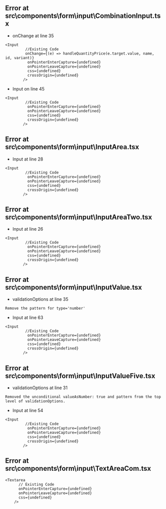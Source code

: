 ## Error at src\components\form\input\CombinationInput.tsx

- onChange at line 35
```
<Input
         //Existing Code
         onChange={(e) => handleQuantityPrice(e.target.value, name, id, variant)}
          onPointerEnterCapture={undefined}
          onPointerLeaveCapture={undefined}
          css={undefined}
          crossOrigin={undefined}
        />
```

- Input on line 45
```
<Input
         //Existing Code
          onPointerEnterCapture={undefined}
          onPointerLeaveCapture={undefined}
          css={undefined}
          crossOrigin={undefined}
        />
```

## Error at src\components\form\input\InputArea.tsx

- Input at line 28
```
<Input
         //Existing Code
          onPointerEnterCapture={undefined}
          onPointerLeaveCapture={undefined}
          css={undefined}
          crossOrigin={undefined}
        />
```

## Error at src\components\form\input\InputAreaTwo.tsx

- Input at line 26
```
<Input
         //Existing Code
          onPointerEnterCapture={undefined}
          onPointerLeaveCapture={undefined}
          css={undefined}
          crossOrigin={undefined}
        />
```

## Error at src\components\form\input\InputValue.tsx

- validationOptions at line 35
```
Remove the pattern for type='number'
```
- Input at line 63
```
<Input
         //Existing Code
          onPointerEnterCapture={undefined}
          onPointerLeaveCapture={undefined}
          css={undefined}
          crossOrigin={undefined}
        />
```

## Error at src\components\form\input\InputValueFive.tsx

- validationOptions at line 31  

```
Removed the unconditional valueAsNumber: true and pattern from the top level of validationOptions.
```

- Input at line 54
```
<Input
         //Existing Code
          onPointerEnterCapture={undefined}
          onPointerLeaveCapture={undefined}
          css={undefined}
          crossOrigin={undefined}
        />
```

## Error at src\components\form\input\TextAreaCom.tsx
```
<Textarea
      // Existing Code
      onPointerEnterCapture={undefined}
      onPointerLeaveCapture={undefined}
      css={undefined}
    />
```